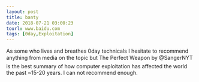 ```yaml
---
layout: post
title: banty
date: 2018-07-21 03:00:23
tourl: www.baidu.com
tags: [0day,Exploitation]
---
```

As some who lives and breathes  0day technicals I hesitate to recommend anything from media on the topic but The Perfect Weapon by @SangerNYT  is the best summary of how computer exploitation has affected the world the past ~15-20 years. I can not recommend enough.